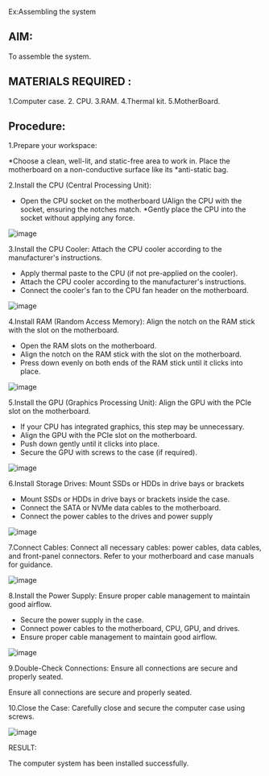 
Ex:Assembling the system

## AIM:
To assemble the system.

## MATERIALS REQUIRED :

1.Computer case.
2. CPU.
3.RAM.
4.Thermal kit.
5.MotherBoard.

## Procedure:

1.Prepare your workspace: 

*Choose a clean, well-lit, and static-free area to work in. Place the motherboard on a non-conductive surface like its *anti-static bag.

2.Install the CPU (Central Processing Unit): 

* Open the CPU socket on the motherboard
UAlign the CPU with the socket, ensuring the notches match.
*Gently place the CPU into the socket without applying any force.


![image](https://github.com/Thenmozhi-Palanisamy/OS-EX-1-Assembling-the-System---CASE-STUDY/assets/95198708/46c39f46-89cf-41a7-91ce-93326abe4afc)


3.Install the CPU Cooler: Attach the CPU cooler according to the manufacturer's instructions.

* Apply thermal paste to the CPU
(if not pre-applied on the cooler).
* Attach the CPU cooler according to the
manufacturer's instructions.
* Connect the cooler's fan to the CPU
fan header on the motherboard.

![image](https://github.com/Thenmozhi-Palanisamy/OS-EX-1-Assembling-the-System---CASE-STUDY/assets/95198708/419d6c97-913c-4d6a-9e84-473fb383b847)

4.Install RAM (Random Access Memory): Align the notch on the RAM stick with the slot on the motherboard.

* Open the RAM slots on
the motherboard.
* Align the notch on the RAM stick
with the slot on the motherboard.
* Press down evenly on both ends of
the RAM stick until it clicks into place.

![image](https://github.com/Thenmozhi-Palanisamy/OS-EX-1-Assembling-the-System---CASE-STUDY/assets/95198708/57a4758a-9962-49b6-8067-fe893690ed6e)

5.Install the GPU (Graphics Processing Unit): Align the GPU with the PCIe slot on the motherboard.

* If your CPU has integrated graphics, this
step may be unnecessary.
* Align the GPU with the PCIe slot
on the motherboard.
* Push down gently until it clicks into
place.
* Secure the GPU with screws to the case (if
required).

![image](https://github.com/Thenmozhi-Palanisamy/OS-EX-1-Assembling-the-System---CASE-STUDY/assets/95198708/9efacb84-9cc4-4d5b-9a88-30cea6c98134)

6.Install Storage Drives: Mount SSDs or HDDs in drive bays or brackets

* Mount SSDs or HDDs in drive bays or
brackets
inside the case.
* Connect the SATA or NVMe data cables to
the motherboard.
* Connect the power cables to the drives and
power supply

![image](https://github.com/Thenmozhi-Palanisamy/OS-EX-1-Assembling-the-System---CASE-STUDY/assets/95198708/86e6dce6-939c-469f-8e12-6108a7b2cb65)

7.Connect Cables:
Connect all necessary cables: power cables,
data cables, and front-panel connectors.
Refer to your motherboard and case manuals
for guidance.

![image](https://github.com/Thenmozhi-Palanisamy/OS-EX-1-Assembling-the-System---CASE-STUDY/assets/95198708/0f140442-84e8-4630-860b-0779d6bd60ea)


8.Install the Power Supply: Ensure proper cable management to maintain good airflow.

* Secure the power supply in the case.
* Connect power cables to the motherboard,
CPU, GPU, and drives.
* Ensure proper cable management to maintain
good airflow.

![image](https://github.com/Thenmozhi-Palanisamy/OS-EX-1-Assembling-the-System---CASE-STUDY/assets/95198708/61c5ee16-044e-435a-87ff-3b3440250b17)

9.Double-Check Connections: Ensure all connections are secure and properly seated.

Ensure all connections are secure and properly seated.

10.Close the Case: Carefully close and secure the computer case using screws.

![image](https://github.com/Thenmozhi-Palanisamy/OS-EX-1-Assembling-the-System---CASE-STUDY/assets/95198708/0503c288-f2c4-4724-a1bd-e5d24fa51598)

RESULT:

The computer system has been installed successfully.
